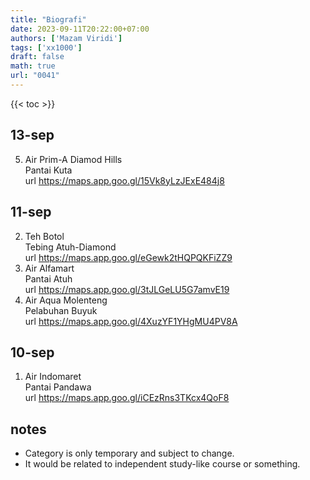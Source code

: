 ```yaml
---
title: "Biografi"
date: 2023-09-11T20:22:00+07:00
authors: ['Mazam Viridi']
tags: ['xx1000']
draft: false
math: true
url: "0041"
---
```

{{< toc >}}

## 13-sep
5. Air Prim-A Diamod Hills \
  Pantai Kuta \
  url https://maps.app.goo.gl/15Vk8yLzJExE484j8


## 11-sep
2. Teh Botol \
  Tebing Atuh-Diamond \
  url https://maps.app.goo.gl/eGewk2tHQPQKFiZZ9
3. Air Alfamart \
  Pantai Atuh \
  url https://maps.app.goo.gl/3tJLGeLU5G7amvE19
4. Air Aqua Molenteng \
  Pelabuhan Buyuk \
  url https://maps.app.goo.gl/4XuzYF1YHgMU4PV8A


## 10-sep
1. Air Indomaret \
  Pantai Pandawa \
  url https://maps.app.goo.gl/iCEzRns3TKcx4QoF8


## notes
+ Category is only temporary and subject to change.
+ It would be related to independent study-like course or something.